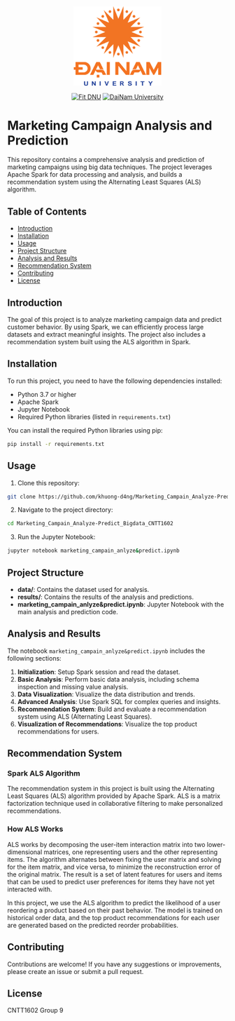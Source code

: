 
<div align="center">

<p align="center">
   <img src="docs/images/logo.png" alt="DaiNam University Logo" width="200"/>
</p>

[![Fit DNU](https://img.shields.io/badge/Fit%20DNU-green?style=for-the-badge)](https://fitdnu.net/)
[![DaiNam University](https://img.shields.io/badge/DaiNam%20University-red?style=for-the-badge)](https://dainam.edu.vn)

</div>

# Marketing Campaign Analysis and Prediction

This repository contains a comprehensive analysis and prediction of marketing campaigns using big data techniques. The project leverages Apache Spark for data processing and analysis, and builds a recommendation system using the Alternating Least Squares (ALS) algorithm.

## Table of Contents

- [Introduction](#introduction)
- [Installation](#installation)
- [Usage](#usage)
- [Project Structure](#project-structure)
- [Analysis and Results](#analysis-and-results)
- [Recommendation System](#recommendation-system)
- [Contributing](#contributing)
- [License](#license)

## Introduction

The goal of this project is to analyze marketing campaign data and predict customer behavior. By using Spark, we can efficiently process large datasets and extract meaningful insights. The project also includes a recommendation system built using the ALS algorithm in Spark.

## Installation

To run this project, you need to have the following dependencies installed:

- Python 3.7 or higher
- Apache Spark
- Jupyter Notebook
- Required Python libraries (listed in `requirements.txt`)

You can install the required Python libraries using pip:

```bash
pip install -r requirements.txt
```

## Usage

1. Clone this repository:

```bash
git clone https://github.com/khuong-d4ng/Marketing_Campain_Analyze-Predict_Bigdata_CNTT1602.git
```

2. Navigate to the project directory:

```bash
cd Marketing_Campain_Analyze-Predict_Bigdata_CNTT1602
```

3. Run the Jupyter Notebook:

```bash
jupyter notebook marketing_campain_anlyze&predict.ipynb
```

## Project Structure

- **data/**: Contains the dataset used for analysis.
- **results/**: Contains the results of the analysis and predictions.
- **marketing_campain_anlyze&predict.ipynb**: Jupyter Notebook with the main analysis and prediction code.

## Analysis and Results

The notebook `marketing_campain_anlyze&predict.ipynb` includes the following sections:

1. **Initialization**: Setup Spark session and read the dataset.
2. **Basic Analysis**: Perform basic data analysis, including schema inspection and missing value analysis.
3. **Data Visualization**: Visualize the data distribution and trends.
4. **Advanced Analysis**: Use Spark SQL for complex queries and insights.
5. **Recommendation System**: Build and evaluate a recommendation system using ALS (Alternating Least Squares).
6. **Visualization of Recommendations**: Visualize the top product recommendations for users.

## Recommendation System

### Spark ALS Algorithm

The recommendation system in this project is built using the Alternating Least Squares (ALS) algorithm provided by Apache Spark. ALS is a matrix factorization technique used in collaborative filtering to make personalized recommendations.

### How ALS Works

ALS works by decomposing the user-item interaction matrix into two lower-dimensional matrices, one representing users and the other representing items. The algorithm alternates between fixing the user matrix and solving for the item matrix, and vice versa, to minimize the reconstruction error of the original matrix. The result is a set of latent features for users and items that can be used to predict user preferences for items they have not yet interacted with.

In this project, we use the ALS algorithm to predict the likelihood of a user reordering a product based on their past behavior. The model is trained on historical order data, and the top product recommendations for each user are generated based on the predicted reorder probabilities.

## Contributing

Contributions are welcome! If you have any suggestions or improvements, please create an issue or submit a pull request.

## License

CNTT1602 Group 9
